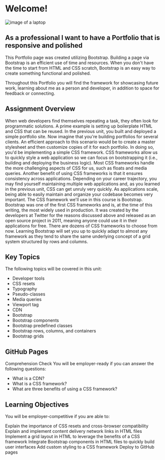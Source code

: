 # Welcome!

![image of a laptop](https://user-images.githubusercontent.com/55456375/70282113-26a4b980-177a-11ea-8749-cf847a6ebb51.png)

## As a professional I want to have a Portfolio that is responsive and polished

This Portfolio page was created utilizing Bootstrap. Building a page via Bootstrap is an efficient use of time and resources. When you don't have the time to start from HTML and CSS scratch, Bootstrap is an easy way to create something functional and polished. 

Throughout this Portfolio you will find the framework for showcasing future work, learning about me as a person and developer, in addition to space for feedback or connecting. 



## Assignment Overview
When web developers find themselves repeating a task, they often look for programmatic solutions. A prime example is setting up boilerplate HTML and CSS that can be reused. In the previous unit, you built and deployed a simple portfolio site. Now imagine that you're building portfolios for several clients. An efficient approach to this scenario would be to create a master stylesheet and then customize copies of it for each portfolio. In doing so, you'd be implementing a simple CSS framework.
CSS frameworks allow us to quickly style a web application so we can focus on bootstrapping it (i.e., building and deploying the business logic). Most CSS frameworks handle the more challenging aspects of CSS for us, such as floats and media queries. Another benefit of using CSS frameworks is that it ensures consistency across applications. Depending on your career trajectory, you may find yourself maintaining multiple web applications and, as you learned in the previous unit, CSS can get unruly very quickly. As applications scale, being able to easily maintain and organize your codebase becomes very important.
The CSS framework we'll use in this course is Bootstrap. Bootstrap was one of the first CSS frameworks and is, at the time of this writing, the most widely used in production. It was created by the developers at Twitter for the reasons discussed above and released as an open source project in 2011, meaning anyone could use it in their applications for free. There are dozens of CSS frameworks to choose from now. Learning Bootstrap will set you up to quickly adapt to almost any framework as they tend to share the same underlying concept of a grid system structured by rows and columns.

## Key Topics
The following topics will be covered in this unit:
* Developer tools
* CSS resets
* Typography
* Pseudo-classes
* Media queries
* Viewport tag
* CDN
* Bootstrap
* Bootstrap components
* Bootstrap predefined classes
* Bootstrap rows, columns, and containers
* Bootstrap grids

## GitHub Pages
Comprehension Check
You will be employer-ready if you can answer the following questions:

* What is a CDN?
* What is a CSS framework?
* What are three benefits of using a CSS framework?


## Learning Objectives
You will be employer-competitive if you are able to:

Explain the importance of CSS resets and cross-browser compatibility
Explain and implement content delivery network links in HTML files
Implement a grid layout in HTML to leverage the benefits of a CSS framework
Integrate Bootstrap components in HTML files to quickly build user interfaces
Add custom styling to a CSS framework
Deploy to GitHub pages
